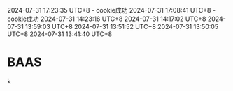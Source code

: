 2024-07-31 17:23:35 UTC+8 - cookie成功
2024-07-31 17:08:41 UTC+8 - cookie成功
2024-07-31 14:23:16 UTC+8
2024-07-31 14:17:02 UTC+8
2024-07-31 13:59:03 UTC+8
2024-07-31 13:51:52 UTC+8
2024-07-31 13:50:05 UTC+8
2024-07-31 13:41:40 UTC+8
# BAAS

k
